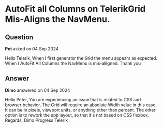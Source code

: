 # AutoFit all Columns on TelerikGrid Mis-Aligns the NavMenu.

## Question

**Pet** asked on 04 Sep 2024

Hello Telerik, When I first generator the Grid the menu appears as expected. When I AutoFit All Columns the NavMenu is mis-alligned. Thank you

## Answer

**Dimo** answered on 04 Sep 2024

Hello Peter, You are experiencing an issue that is related to CSS and browser behavior. The Grid will require an absolute Width value in this case. It can be in pixels, viewport units, or anything other than percent. The other option is to rework the app layout, so that it's not based on CSS flexbox. Regards, Dimo Progress Telerik

